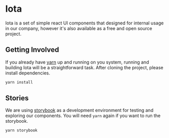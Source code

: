 # Iota

Iota is a set of simple react UI components that designed for internal usage in our company, however it's also available as a free and open source project.



## Getting Involved

If you already have [yarn](https://yarnpkg.com/en/) up and running on you system, running and building Iota will be a straightforward task. After cloning the project, please install dependencies.

```bash
yarn install
```



## Stories

We are using [storybook](https://storybook.js.org/) as a development environment for testing and exploring our components. You will need `yarn` again if you want to run the storybook.

```bash
yarn storybook
```

